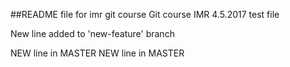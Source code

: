 ##README file for imr git course
Git course IMR 
4.5.2017
test file

New line added to 'new-feature' branch

NEW line in MASTER
NEW line in MASTER
